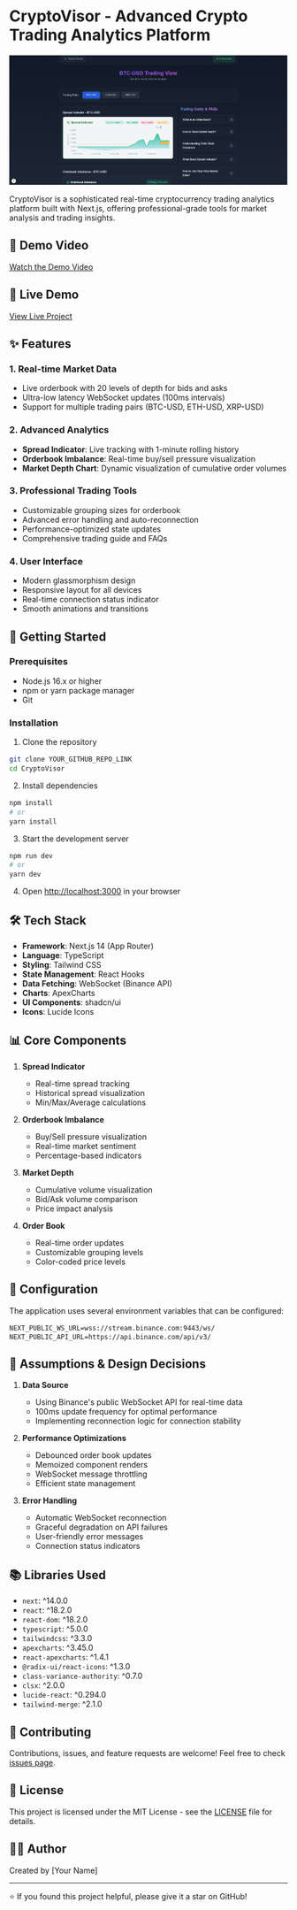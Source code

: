 # CryptoVisor - Advanced Crypto Trading Analytics Platform

![CryptoVisor Platform](screenshots/header.png)

CryptoVisor is a sophisticated real-time cryptocurrency trading analytics platform built with Next.js, offering professional-grade tools for market analysis and trading insights.

## 🎥 Demo Video
[Watch the Demo Video](YOUR_VIDEO_LINK_HERE)

## 🔗 Live Demo
[View Live Project](YOUR_GITHUB_PAGES_OR_DEPLOYMENT_LINK)

## ✨ Features

### 1. Real-time Market Data
- Live orderbook with 20 levels of depth for bids and asks
- Ultra-low latency WebSocket updates (100ms intervals)
- Support for multiple trading pairs (BTC-USD, ETH-USD, XRP-USD)

### 2. Advanced Analytics
- **Spread Indicator**: Live tracking with 1-minute rolling history
- **Orderbook Imbalance**: Real-time buy/sell pressure visualization
- **Market Depth Chart**: Dynamic visualization of cumulative order volumes

### 3. Professional Trading Tools
- Customizable grouping sizes for orderbook
- Advanced error handling and auto-reconnection
- Performance-optimized state updates
- Comprehensive trading guide and FAQs

### 4. User Interface
- Modern glassmorphism design
- Responsive layout for all devices
- Real-time connection status indicator
- Smooth animations and transitions

## 🚀 Getting Started

### Prerequisites
- Node.js 16.x or higher
- npm or yarn package manager
- Git

### Installation

1. Clone the repository
```bash
git clone YOUR_GITHUB_REPO_LINK
cd CryptoVisor
```

2. Install dependencies
```bash
npm install
# or
yarn install
```

3. Start the development server
```bash
npm run dev
# or
yarn dev
```

4. Open [http://localhost:3000](http://localhost:3000) in your browser

## 🛠 Tech Stack

- **Framework**: Next.js 14 (App Router)
- **Language**: TypeScript
- **Styling**: Tailwind CSS
- **State Management**: React Hooks
- **Data Fetching**: WebSocket (Binance API)
- **Charts**: ApexCharts
- **UI Components**: shadcn/ui
- **Icons**: Lucide Icons

## 📊 Core Components

1. **Spread Indicator**
   - Real-time spread tracking
   - Historical spread visualization
   - Min/Max/Average calculations

2. **Orderbook Imbalance**
   - Buy/Sell pressure visualization
   - Real-time market sentiment
   - Percentage-based indicators

3. **Market Depth**
   - Cumulative volume visualization
   - Bid/Ask volume comparison
   - Price impact analysis

4. **Order Book**
   - Real-time order updates
   - Customizable grouping levels
   - Color-coded price levels

## 🔧 Configuration

The application uses several environment variables that can be configured:

```env
NEXT_PUBLIC_WS_URL=wss://stream.binance.com:9443/ws/
NEXT_PUBLIC_API_URL=https://api.binance.com/api/v3/
```

## 📝 Assumptions & Design Decisions

1. **Data Source**
   - Using Binance's public WebSocket API for real-time data
   - 100ms update frequency for optimal performance
   - Implementing reconnection logic for connection stability

2. **Performance Optimizations**
   - Debounced order book updates
   - Memoized component renders
   - WebSocket message throttling
   - Efficient state management

3. **Error Handling**
   - Automatic WebSocket reconnection
   - Graceful degradation on API failures
   - User-friendly error messages
   - Connection status indicators

## 📚 Libraries Used

- `next`: ^14.0.0
- `react`: ^18.2.0
- `react-dom`: ^18.2.0
- `typescript`: ^5.0.0
- `tailwindcss`: ^3.3.0
- `apexcharts`: ^3.45.0
- `react-apexcharts`: ^1.4.1
- `@radix-ui/react-icons`: ^1.3.0
- `class-variance-authority`: ^0.7.0
- `clsx`: ^2.0.0
- `lucide-react`: ^0.294.0
- `tailwind-merge`: ^2.1.0

## 🤝 Contributing

Contributions, issues, and feature requests are welcome! Feel free to check [issues page](YOUR_GITHUB_REPO_LINK/issues).

## 📄 License

This project is licensed under the MIT License - see the [LICENSE](LICENSE) file for details.

## 👨‍💻 Author

Created by [Your Name]

---

⭐️ If you found this project helpful, please give it a star on GitHub!